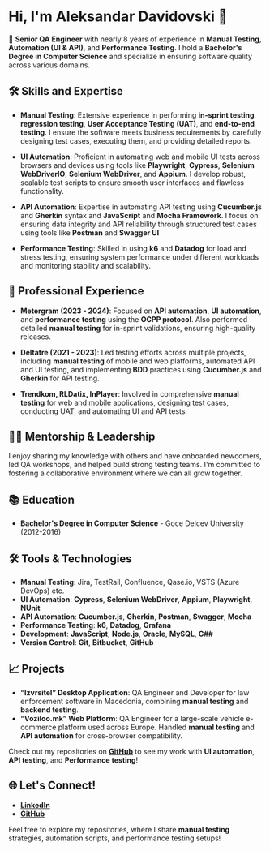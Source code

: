 # Hi, I'm Aleksandar Davidovski 👋

🚀 **Senior QA Engineer** with nearly 8 years of experience in **Manual Testing**, **Automation (UI & API)**, and **Performance Testing**. I hold a **Bachelor's Degree in Computer Science** and specialize in ensuring software quality across various domains.

## 🛠️ Skills and Expertise
- **Manual Testing**: Extensive experience in performing **in-sprint testing**, **regression testing**, **User Acceptance Testing (UAT)**, and **end-to-end testing**. I ensure the software meets business requirements by carefully designing test cases, executing them, and providing detailed reports.
  
- **UI Automation**: Proficient in automating web and mobile UI tests across browsers and devices using tools like **Playwright**, **Cypress**, **Selenium WebDriverIO**, **Selenium WebDriver**, and **Appium**. I develop robust, scalable test scripts to ensure smooth user interfaces and flawless functionality.

- **API Automation**: Expertise in automating API testing using **Cucumber.js** and **Gherkin** syntax and **JavaScript** and **Mocha Framework**. I focus on ensuring data integrity and API reliability through structured test cases using tools like **Postman** and **Swagger UI**

- **Performance Testing**: Skilled in using **k6** and **Datadog** for load and stress testing, ensuring system performance under different workloads and monitoring stability and scalability.

## 💼 Professional Experience
- **Metergram (2023 - 2024)**: Focused on **API automation**, **UI automation**, and **performance testing** using the **OCPP protocol**. Also performed detailed **manual testing** for in-sprint validations, ensuring high-quality releases.
  
- **Deltatre (2021 - 2023)**: Led testing efforts across multiple projects, including **manual testing** of mobile and web platforms, automated API and UI testing, and implementing **BDD** practices using **Cucumber.js** and **Gherkin** for API testing.

- **Trendkom, RLDatix, InPlayer**: Involved in comprehensive **manual testing** for web and mobile applications, designing test cases, conducting UAT, and automating UI and API tests.

## 🧑‍🏫 Mentorship & Leadership
I enjoy sharing my knowledge with others and have onboarded newcomers, led QA workshops, and helped build strong testing teams. I'm committed to fostering a collaborative environment where we can all grow together.

## 📚 Education
- **Bachelor's Degree in Computer Science** - Goce Delcev University (2012-2016)

## 🛠️ Tools & Technologies
- **Manual Testing**: Jira, TestRail, Confluence, Qase.io, VSTS (Azure DevOps) etc.
- **UI Automation**: **Cypress**, **Selenium WebDriver**, **Appium**, **Playwright**, **NUnit**
- **API Automation**: **Cucumber.js**, **Gherkin**, **Postman**, **Swagger**, **Mocha**
- **Performance Testing**: **k6**, **Datadog**, **Grafana**
- **Development**: **JavaScript**, **Node.js**, **Oracle**, **MySQL**, **C##**
- **Version Control**: **Git**, **Bitbucket**, **GitHub**

## 📈 Projects
- **“Izvrsitel” Desktop Application**: QA Engineer and Developer for law enforcement software in Macedonia, combining **manual testing** and **backend testing**.
- **“Voziloo.mk” Web Platform**: QA Engineer for a large-scale vehicle e-commerce platform used across Europe. Handled **manual testing** and **API automation** for cross-browser compatibility.

Check out my repositories on **[GitHub](https://github.com/davvidovski?tab=repositories)** to see my work with **UI automation**, **API testing**, and **Performance testing**!

## 🌐 Let's Connect!
- **[LinkedIn](https://linkedin.com/in/aleksandar-davidovski)**
- **[GitHub](https://github.com/davvidovski)**

Feel free to explore my repositories, where I share **manual testing** strategies, automation scripts, and performance testing setups!
